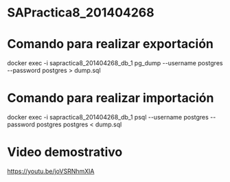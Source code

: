 # SAPractica8_201404268

# Comando para realizar exportación

docker exec -i sapractica8_201404268_db_1 pg_dump --username postgres --password postgres > dump.sql

# Comando para realizar importación
docker exec -i sapractica8_201404268_db_1 psql --username postgres --password postgres postgres < dump.sql

# Video demostrativo 
https://youtu.be/joVSRNhmXlA